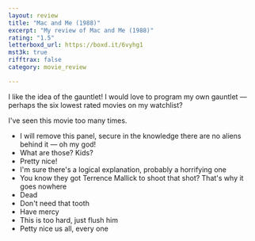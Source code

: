 ```yaml
---
layout: review
title: "Mac and Me (1988)"
excerpt: "My review of Mac and Me (1988)"
rating: "1.5"
letterboxd_url: https://boxd.it/6vyhg1
mst3k: true
rifftrax: false
category: movie_review

---
```


I like the idea of the gauntlet! I would love to program my own gauntlet — perhaps the six lowest rated movies on my watchlist?

I've seen this movie too many times.

* I will remove this panel, secure in the knowledge there are no aliens behind it — oh my god!
* What are those? Kids?
* Pretty nice!
* I'm sure there's a logical explanation, probably a horrifying one
* You know they got Terrence Mallick to shoot that shot? That's why it goes nowhere 
* Dead
* Don't need that tooth
* Have mercy
* This is too hard, just flush him
* Petty nice us all, every one